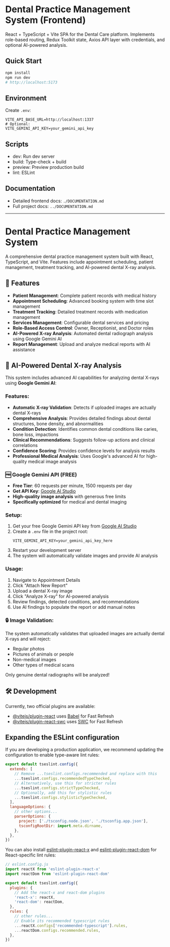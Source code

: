 # Dental Practice Management System (Frontend)

React + TypeScript + Vite SPA for the Dental Care platform. Implements role-based routing, Redux Toolkit state, Axios API layer with credentials, and optional AI-powered analysis.

## Quick Start
```bash
npm install
npm run dev
# http://localhost:5173
```

## Environment
Create `.env`:
```env
VITE_API_BASE_URL=http://localhost:1337
# Optional:
VITE_GEMINI_API_KEY=your_gemini_api_key
```

## Scripts
- dev: Run dev server
- build: Type-check + build
- preview: Preview production build
- lint: ESLint

## Documentation
- Detailed frontend docs: `./DOCUMENTATION.md`
- Full project docs: `../DOCUMENTATION.md`

---

# Dental Practice Management System

A comprehensive dental practice management system built with React, TypeScript, and Vite. Features include appointment scheduling, patient management, treatment tracking, and AI-powered dental X-ray analysis.

## 🚀 Features

- **Patient Management**: Complete patient records with medical history
- **Appointment Scheduling**: Advanced booking system with time slot management
- **Treatment Tracking**: Detailed treatment records with medication management
- **Services Management**: Configurable dental services and pricing
- **Role-Based Access Control**: Owner, Receptionist, and Doctor roles
- **AI-Powered X-ray Analysis**: Automated dental radiograph analysis using Google Gemini AI
- **Report Management**: Upload and analyze medical reports with AI assistance

## 🤖 AI-Powered Dental X-ray Analysis

This system includes advanced AI capabilities for analyzing dental X-rays using **Google Gemini AI**:

### Features:
- **Automatic X-ray Validation**: Detects if uploaded images are actually dental X-rays
- **Comprehensive Analysis**: Provides detailed findings about dental structures, bone density, and abnormalities
- **Condition Detection**: Identifies common dental conditions like caries, bone loss, impactions
- **Clinical Recommendations**: Suggests follow-up actions and clinical correlations
- **Confidence Scoring**: Provides confidence levels for analysis results
- **Professional Medical Analysis**: Uses Google's advanced AI for high-quality medical image analysis

### 🆓 Google Gemini API (FREE)

- **Free Tier**: 60 requests per minute, 1500 requests per day
- **Get API Key**: [Google AI Studio](https://makersuite.google.com/app/apikey)
- **High-quality image analysis** with generous free limits
- **Specifically optimized** for medical and dental imaging

### Setup:
1. Get your free Google Gemini API key from [Google AI Studio](https://makersuite.google.com/app/apikey)
2. Create a `.env` file in the project root:
   ```env
   VITE_GEMINI_API_KEY=your_gemini_api_key_here
   ```
3. Restart your development server
4. The system will automatically validate images and provide AI analysis

### Usage:
1. Navigate to Appointment Details
2. Click "Attach New Report"
3. Upload a dental X-ray image
4. Click "Analyze X-ray" for AI-powered analysis
5. Review findings, detected conditions, and recommendations
6. Use AI findings to populate the report or add manual notes

### 🔒 Image Validation:
The system automatically validates that uploaded images are actually dental X-rays and will reject:
- Regular photos
- Pictures of animals or people
- Non-medical images
- Other types of medical scans

Only genuine dental radiographs will be analyzed!

## 🛠️ Development

Currently, two official plugins are available:

- [@vitejs/plugin-react](https://github.com/vitejs/vite-plugin-react/blob/main/packages/plugin-react) uses [Babel](https://babeljs.io/) for Fast Refresh
- [@vitejs/plugin-react-swc](https://github.com/vitejs/vite-plugin-react/blob/main/packages/plugin-react-swc) uses [SWC](https://swc.rs/) for Fast Refresh

## Expanding the ESLint configuration

If you are developing a production application, we recommend updating the configuration to enable type-aware lint rules:

```js
export default tseslint.config({
  extends: [
    // Remove ...tseslint.configs.recommended and replace with this
    ...tseslint.configs.recommendedTypeChecked,
    // Alternatively, use this for stricter rules
    ...tseslint.configs.strictTypeChecked,
    // Optionally, add this for stylistic rules
    ...tseslint.configs.stylisticTypeChecked,
  ],
  languageOptions: {
    // other options...
    parserOptions: {
      project: ['./tsconfig.node.json', './tsconfig.app.json'],
      tsconfigRootDir: import.meta.dirname,
    },
  },
})
```

You can also install [eslint-plugin-react-x](https://github.com/Rel1cx/eslint-react/tree/main/packages/plugins/eslint-plugin-react-x) and [eslint-plugin-react-dom](https://github.com/Rel1cx/eslint-react/tree/main/packages/plugins/eslint-plugin-react-dom) for React-specific lint rules:

```js
// eslint.config.js
import reactX from 'eslint-plugin-react-x'
import reactDom from 'eslint-plugin-react-dom'

export default tseslint.config({
  plugins: {
    // Add the react-x and react-dom plugins
    'react-x': reactX,
    'react-dom': reactDom,
  },
  rules: {
    // other rules...
    // Enable its recommended typescript rules
    ...reactX.configs['recommended-typescript'].rules,
    ...reactDom.configs.recommended.rules,
  },
})
```
